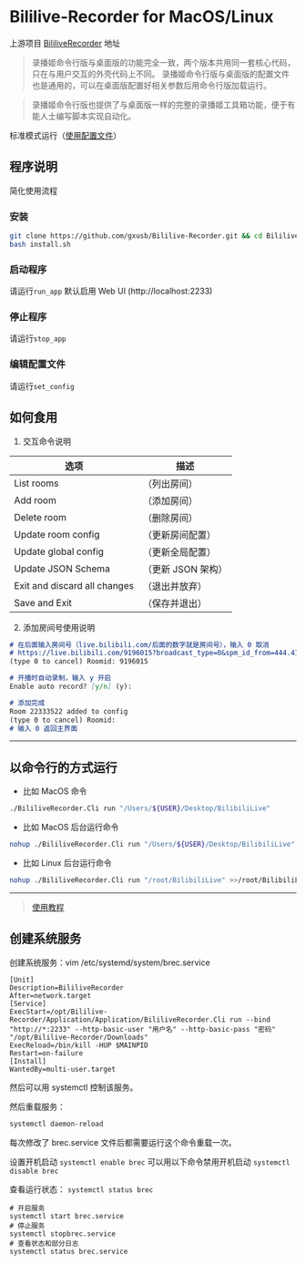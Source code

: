 # Bililive-Recorder for MacOS/Linux

上游项目 [BililiveRecorder](https://github.com/Bililive/BililiveRecorder) 地址

>录播姬命令行版与桌面版的功能完全一致，两个版本共用同一套核心代码，只在与用户交互的外壳代码上不同。
录播姬命令行版与桌面版的配置文件也是通用的，可以在桌面版配置好相关参数后用命令行版加载运行。

>录播姬命令行版也提供了与桌面版一样的完整的录播姬工具箱功能，便于有能人士编写脚本实现自动化。

标准模式运行（[使用配置文件](https://github.com/Bililive/BililiveRecorder/issues/207)）

## 程序说明
简化使用流程

### 安装
```bash
git clone https://github.com/gxusb/Bililive-Recorder.git && cd Bililive-Recorder
bash install.sh
```

<!--
```bash
bash <(curl -sL --proto-redir -all,https https://raw.githubusercontent.com/gxusb/Bililive-Recorder/master/install.sh)
```
-->

### 启动程序

请运行`run_app`
默认启用 Web UI (http://localhost:2233)

### 停止程序

请运行`stop_app`

### 编辑配置文件

请运行`set_config`

## 如何食用

1. 交互命令说明

| 选项                         | 描述               |
| ---------------------------- | ------------------ |
| List rooms                   | （列出房间）       |
| Add room                     | （添加房间）       |
| Delete room                  | （删除房间）       |
| Update room config           | （更新房间配置）   |
| Update global config         | （更新全局配置）   |
| Update JSON Schema           | （更新 JSON 架构） |
| Exit and discard all changes | （退出并放弃）     |
| Save and Exit                | （保存并退出）     |

2. 添加房间号使用说明


```markdown
# 在后面输入房间号（live.bilibili.com/后面的数字就是房间号），输入 0 取消
# https://live.bilibili.com/9196015?broadcast_type=0&spm_id_from=444.41.0.0
(type 0 to cancel) Roomid: 9196015

# 开播时自动录制，输入 y 开启
Enable auto record? [y/n] (y): 

# 添加完成
Room 22333522 added to config
(type 0 to cancel) Roomid: 
# 输入 0 返回主界面
```

-----------------

## 以命令行的方式运行

- 比如 MacOS 命令

```bash
./BililiveRecorder.Cli run "/Users/${USER}/Desktop/BilibiliLive"
```

- 比如 MacOS 后台运行命令

```bash
nohup ./BililiveRecorder.Cli run "/Users/${USER}/Desktop/BilibiliLive" >>/Users/${USER}/Desktop/BilibiliLive/Application.log 2>&1 &
```

- 比如 Linux 后台运行命令

```bash
nohup ./BililiveRecorder.Cli run "/root/BilibiliLive" >>/root/BilibiliLive/Application.log 2>&1 &
```

-----------
> [使用教程](https://lxnchan.cn/bilibili-Rec.html)

## 创建系统服务

创建系统服务：vim /etc/systemd/system/brec.service

```service
[Unit]
Description=BililiveRecorder
After=network.target
[Service]
ExecStart=/opt/Bililive-Recorder/Application/Application/BililiveRecorder.Cli run --bind "http://*:2233" --http-basic-user "用户名" --http-basic-pass "密码" "/opt/Bililive-Recorder/Downloads"
ExecReload=/bin/kill -HUP $MAINPID
Restart=on-failure
[Install]
WantedBy=multi-user.target
```
然后可以用 systemctl 控制该服务。

然后重载服务：
```bash
systemctl daemon-reload
```
每次修改了 brec.service 文件后都需要运行这个命令重载一次。

设置开机启动
`systemctl enable brec`
可以用以下命令禁用开机启动
`systemctl disable brec`

查看运行状态：
`systemctl status brec`

```shell
# 开启服务
systemctl start brec.service
# 停止服务
systemctl stopbrec.service
# 查看状态和部分日志
systemctl status brec.service
```
